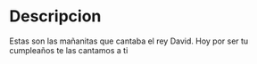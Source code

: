 # Descripcion 

Estas son las mañanitas que cantaba el rey David. Hoy por ser tu cumpleaños te las cantamos a ti
